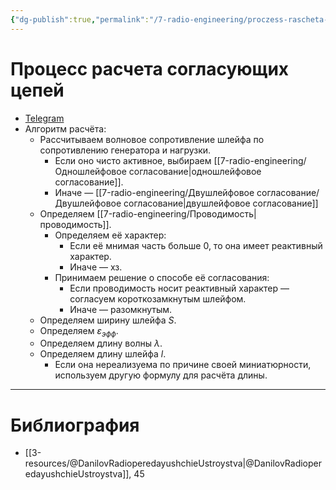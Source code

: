 ```yaml
---
{"dg-publish":true,"permalink":"/7-radio-engineering/proczess-rascheta-soglasuyushhih-czepej/","title":"Процесс расчета согласующих цепей"}
---
```



# Процесс расчета согласующих цепей

- [Telegram](https://t.me/c/1837471271/6/191)
- Алгоритм расчёта:
	- Рассчитываем волновое сопротивление шлейфа по сопротивлению генератора и нагрузки.
		- Если оно чисто активное, выбираем [[7-radio-engineering/Одношлейфовое согласование\|одношлейфовое согласование]].
		- Иначе — [[7-radio-engineering/Двушлейфовое согласование/Двушлейфовое согласование\|двушлейфовое согласование]]
	- Определяем [[7-radio-engineering/Проводимость\|проводимость]].
		- Определяем её характер:
			- Если её мнимая часть больше 0, то она имеет реактивный характер.
			- Иначе — хз.
		- Принимаем решение о способе её согласования:
			- Если проводимость носит реактивный характер — согласуем короткозамкнутым шлейфом.
			- Иначе — разомкнутым.
	- Определяем ширину шлейфа $S$.
	- Определяем $\varepsilon_{эфф}$.
	- Определяем длину волны $\lambda$.
	- Определяем длину шлейфа $l$.
		- Если она нереализуема по причине своей миниатюрности, используем другую формулу для расчёта длины.

---

# Библиография

- [[3-resources/@DanilovRadioperedayushchieUstroystva\|@DanilovRadioperedayushchieUstroystva]], 45

